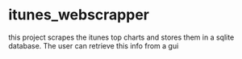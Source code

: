 # itunes_webscrapper
this project scrapes the itunes top charts and stores them in a sqlite database. The user can retrieve this info from a gui 

